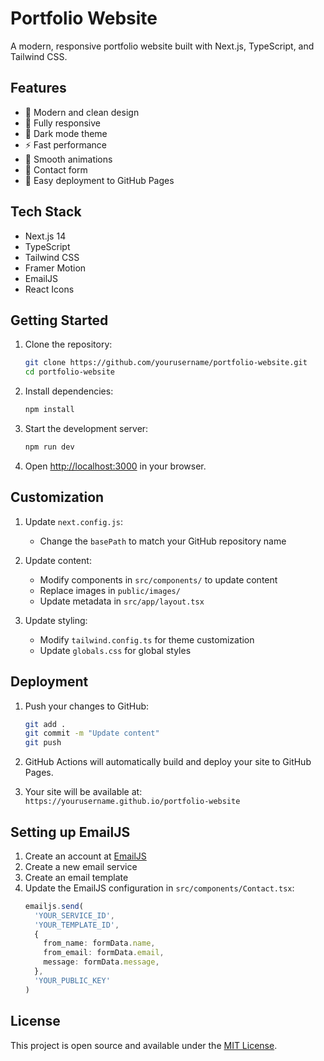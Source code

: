 # Portfolio Website

A modern, responsive portfolio website built with Next.js, TypeScript, and Tailwind CSS.

## Features

- 🎨 Modern and clean design
- 📱 Fully responsive
- 🌙 Dark mode theme
- ⚡ Fast performance
- 🔄 Smooth animations
- 📝 Contact form
- 🚀 Easy deployment to GitHub Pages

## Tech Stack

- Next.js 14
- TypeScript
- Tailwind CSS
- Framer Motion
- EmailJS
- React Icons

## Getting Started

1. Clone the repository:
   ```bash
   git clone https://github.com/yourusername/portfolio-website.git
   cd portfolio-website
   ```

2. Install dependencies:
   ```bash
   npm install
   ```

3. Start the development server:
   ```bash
   npm run dev
   ```

4. Open [http://localhost:3000](http://localhost:3000) in your browser.

## Customization

1. Update `next.config.js`:
   - Change the `basePath` to match your GitHub repository name

2. Update content:
   - Modify components in `src/components/` to update content
   - Replace images in `public/images/`
   - Update metadata in `src/app/layout.tsx`

3. Update styling:
   - Modify `tailwind.config.ts` for theme customization
   - Update `globals.css` for global styles

## Deployment

1. Push your changes to GitHub:
   ```bash
   git add .
   git commit -m "Update content"
   git push
   ```

2. GitHub Actions will automatically build and deploy your site to GitHub Pages.

3. Your site will be available at: `https://yourusername.github.io/portfolio-website`

## Setting up EmailJS

1. Create an account at [EmailJS](https://www.emailjs.com/)
2. Create a new email service
3. Create an email template
4. Update the EmailJS configuration in `src/components/Contact.tsx`:
   ```typescript
   emailjs.send(
     'YOUR_SERVICE_ID',
     'YOUR_TEMPLATE_ID',
     {
       from_name: formData.name,
       from_email: formData.email,
       message: formData.message,
     },
     'YOUR_PUBLIC_KEY'
   )
   ```

## License

This project is open source and available under the [MIT License](LICENSE). 
